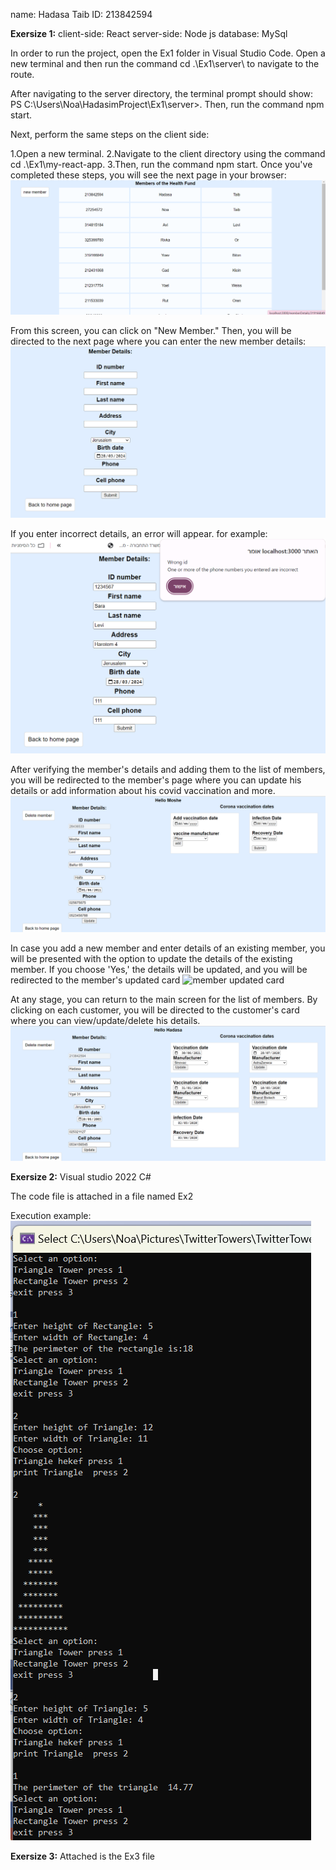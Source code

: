 name: Hadasa Taib
ID: 213842594

**Exersize 1:**
client-side: React
 server-side: Node js
 database: MySql

 
In order to run the project, open the Ex1 folder in Visual Studio Code. Open a new terminal and then run the command cd .\Ex1\server\ to navigate to the route.

After navigating to the server directory, the terminal prompt should show: PS C:\Users\Noa\HadasimProject\Ex1\server>. Then, run the command npm start.

Next, perform the same steps on the client side:

1.Open a new terminal.
2.Navigate to the client directory using the command cd .\Ex1\my-react-app\.
3.Then, run the command npm start.
Once you've completed these steps, you will see the next page in your browser:
<img src="https://github.com/hadasa2138/HadasimProject/blob/main/Ex1%201.png" alt="members list">

From this screen, you can click on "New Member." Then, you will be directed to the next page where you can enter the new member details:
<img src="https://github.com/hadasa2138/HadasimProject/blob/main/Ex1%202.png" alt="New Member page">

If you enter incorrect details, an error will appear. for example:
<img src="https://github.com/hadasa2138/HadasimProject/blob/main/Ex1%204.png" alt="error for example">

After verifying the member's details and adding them to the list of members, you will be redirected to the member's page where you can update his details or add information about his covid vaccination and more.
<img src="https://github.com/hadasa2138/HadasimProject/blob/main/Ex1%206.png" alt="member details">

 In case you add a new member and enter details of an existing member, you will be presented with the option to update the details of the existing member. If you choose 'Yes,' the details will be updated, and you will be redirected to the member's updated card
<img src="https://github.com/hadasa2138/HadasimProject/blob/main/Ex1%205.png" alt="member updated card">

At any stage, you can return to the main screen for the list of members. By clicking on each customer, you will be directed to the customer's card where you can view/update/delete his details.
<img src="https://github.com/hadasa2138/HadasimProject/blob/main/Ex1%203.png" alt="member details">


**Exersize 2:**
 Visual studio 2022
 C#

 The code file is attached in a file named Ex2

 Execution example:
<img src="https://github.com/hadasa2138/HadasimProject/blob/main/Ex2%201.png" alt="Execution example">


**Exersize 3:**
Attached is the Ex3 file



